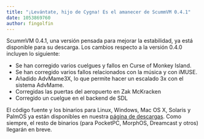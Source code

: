 ```yaml
---
title: "¡Levántate, hijo de Cygna! Es el amanecer de ScummVM 0.4.1"
date: 1053869760
author: fingolfin
---
```


ScummVM 0.4.1, una versión pensada para mejorar la estabilidad, ya está disponible para su descarga. Los cambios respecto a la versión 0.4.0 incluyen lo siguiente:

*   Se han corregido varios cuelgues y fallos en Curse of Monkey Island.
*   Se han corregido varios fallos relacionados con la música y con iMUSE.
*   Añadido AdvMame3X, lo que permite hacer un escalado 3x con el sistema AdvMame.
*   Corregidas las puertas del aeropuerto en Zak McKracken
*   Corregido un cuelgue en el backend de SDL

El código fuente y los binarios para Linux, Windows, Mac OS X, Solaris y PalmOS ya están disponibles en nuestra [página de descargas](/downloads/). Como siempre, el resto de binarios (para PocketPC, MorphOS, Dreamcast y otros) llegarán en breve.
